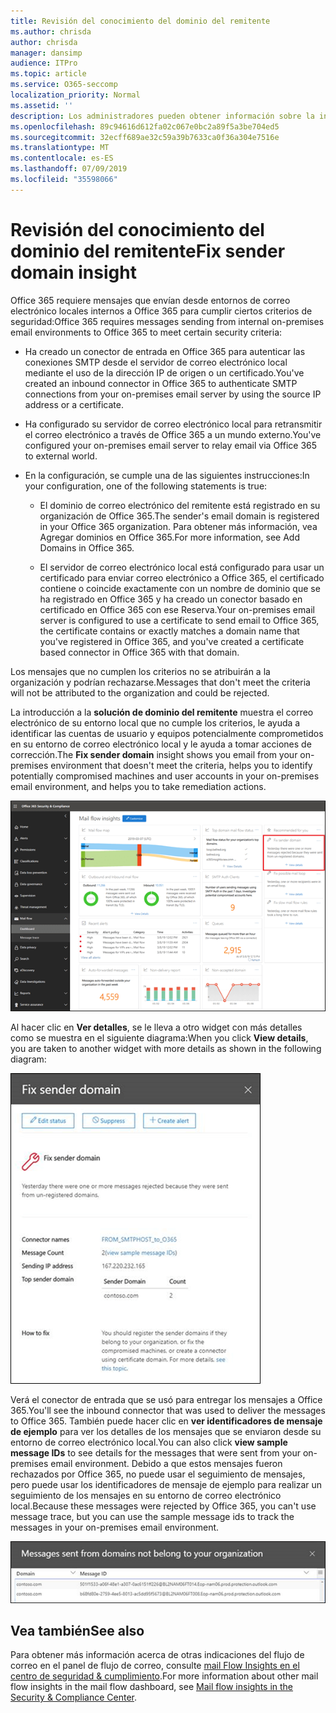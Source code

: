 ```yaml
---
title: Revisión del conocimiento del dominio del remitente
ms.author: chrisda
author: chrisda
manager: dansimp
audience: ITPro
ms.topic: article
ms.service: O365-seccomp
localization_priority: Normal
ms.assetid: ''
description: Los administradores pueden obtener información sobre la información sobre el dominio del remitente en el panel de flujo de correo en el centro de seguridad & cumplimiento.
ms.openlocfilehash: 89c94616d612fa02c067e0bc2a89f5a3be704ed5
ms.sourcegitcommit: 32ecff689ae32c59a39b7633ca0f36a304e7516e
ms.translationtype: MT
ms.contentlocale: es-ES
ms.lasthandoff: 07/09/2019
ms.locfileid: "35598066"
---
```

# <a name="fix-sender-domain-insight"></a><span data-ttu-id="c8e83-103">Revisión del conocimiento del dominio del remitente</span><span class="sxs-lookup"><span data-stu-id="c8e83-103">Fix sender domain insight</span></span>

<span data-ttu-id="c8e83-104">Office 365 requiere mensajes que envían desde entornos de correo electrónico locales internos a Office 365 para cumplir ciertos criterios de seguridad:</span><span class="sxs-lookup"><span data-stu-id="c8e83-104">Office 365 requires messages sending from internal on-premises email environments to Office 365 to meet certain security criteria:</span></span>

- <span data-ttu-id="c8e83-105">Ha creado un conector de entrada en Office 365 para autenticar las conexiones SMTP desde el servidor de correo electrónico local mediante el uso de la dirección IP de origen o un certificado.</span><span class="sxs-lookup"><span data-stu-id="c8e83-105">You've created an inbound connector in Office 365 to authenticate SMTP connections from your on-premises email server by using the source IP address or a certificate.</span></span>

- <span data-ttu-id="c8e83-106">Ha configurado su servidor de correo electrónico local para retransmitir el correo electrónico a través de Office 365 a un mundo externo.</span><span class="sxs-lookup"><span data-stu-id="c8e83-106">You've configured your on-premises email server to relay email via Office 365 to external world.</span></span>

- <span data-ttu-id="c8e83-107">En la configuración, se cumple una de las siguientes instrucciones:</span><span class="sxs-lookup"><span data-stu-id="c8e83-107">In your configuration, one of the following statements is true:</span></span>

  - <span data-ttu-id="c8e83-108">El dominio de correo electrónico del remitente está registrado en su organización de Office 365.</span><span class="sxs-lookup"><span data-stu-id="c8e83-108">The sender's email domain is registered in your Office 365 organization.</span></span> <span data-ttu-id="c8e83-109">Para obtener más información, vea Agregar dominios en Office 365.</span><span class="sxs-lookup"><span data-stu-id="c8e83-109">For more information, see Add Domains in Office 365.</span></span>

  - <span data-ttu-id="c8e83-110">El servidor de correo electrónico local está configurado para usar un certificado para enviar correo electrónico a Office 365, el certificado contiene o coincide exactamente con un nombre de dominio que se ha registrado en Office 365 y ha creado un conector basado en certificado en Office 365 con ese Reserva.</span><span class="sxs-lookup"><span data-stu-id="c8e83-110">Your on-premises email server is configured to use a certificate to send email to Office 365, the certificate contains or exactly matches a domain name that you've registered in Office 365, and you've created a certificate based connector in Office 365 with that domain.</span></span> 

<span data-ttu-id="c8e83-111">Los mensajes que no cumplen los criterios no se atribuirán a la organización y podrían rechazarse.</span><span class="sxs-lookup"><span data-stu-id="c8e83-111">Messages that don't meet the criteria will not be attributed to the organization and could be rejected.</span></span>

<span data-ttu-id="c8e83-112">La introducción a la **solución de dominio del remitente** muestra el correo electrónico de su entorno local que no cumple los criterios, le ayuda a identificar las cuentas de usuario y equipos potencialmente comprometidos en su entorno de correo electrónico local y le ayuda a tomar acciones de corrección.</span><span class="sxs-lookup"><span data-stu-id="c8e83-112">The **Fix sender domain** insight shows you email from your on-premises environment that doesn't meet the criteria, helps you to identify potentially compromised machines and user accounts in your on-premises email environment, and helps you to take remediation actions.</span></span>

![La información del dominio del remitente Fix del panel del flujo de correo del centro de seguridad & cumplimiento](media/sender-domain-insight-selected.png)

<span data-ttu-id="c8e83-114">Al hacer clic en **Ver detalles**, se le lleva a otro widget con más detalles como se muestra en el siguiente diagrama:</span><span class="sxs-lookup"><span data-stu-id="c8e83-114">When you click **View details**, you are taken to another widget with more details as shown in the following diagram:</span></span>

![Widget de detalles en el información sobre la solución de dominio del remitente](media/sender-domain-view-details.png)

<span data-ttu-id="c8e83-116">Verá el conector de entrada que se usó para entregar los mensajes a Office 365.</span><span class="sxs-lookup"><span data-stu-id="c8e83-116">You'll see the inbound connector that was used to deliver the messages to Office 365.</span></span> <span data-ttu-id="c8e83-117">También puede hacer clic en **ver identificadores de mensaje de ejemplo** para ver los detalles de los mensajes que se enviaron desde su entorno de correo electrónico local.</span><span class="sxs-lookup"><span data-stu-id="c8e83-117">You can also click **view sample message IDs** to see details for the messages that were sent from your on-premises email environment.</span></span> <span data-ttu-id="c8e83-118">Debido a que estos mensajes fueron rechazados por Office 365, no puede usar el seguimiento de mensajes, pero puede usar los identificadores de mensaje de ejemplo para realizar un seguimiento de los mensajes en su entorno de correo electrónico local.</span><span class="sxs-lookup"><span data-stu-id="c8e83-118">Because these messages were rejected by Office 365, you can't use message trace, but you can use the sample message ids to track the messages in your on-premises email environment.</span></span>

![Ver identificadores de mensaje de ejemplo en el información de dominio del remitente de corrección](media/sender-domain-view-sample-message-ids.png)

## <a name="see-also"></a><span data-ttu-id="c8e83-120">Vea también</span><span class="sxs-lookup"><span data-stu-id="c8e83-120">See also</span></span>

<span data-ttu-id="c8e83-121">Para obtener más información acerca de otras indicaciones del flujo de correo en el panel de flujo de correo, consulte [mail Flow Insights en el centro de seguridad & cumplimiento](mail-flow-insights-v2.md).</span><span class="sxs-lookup"><span data-stu-id="c8e83-121">For more information about other mail flow insights in the mail flow dashboard, see [Mail flow insights in the Security & Compliance Center](mail-flow-insights-v2.md).</span></span>
